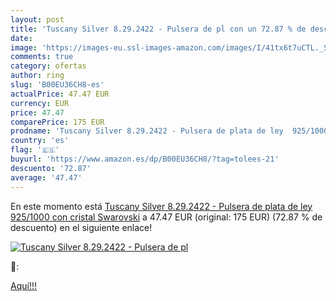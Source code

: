 ```yaml
---
layout: post
title: 'Tuscany Silver 8.29.2422 - Pulsera de pl con un 72.87 % de descuento'
date: 
image: 'https://images-eu.ssl-images-amazon.com/images/I/41tx6t7uCTL._SL200_.jpg'
comments: true
category: ofertas
author: ring
slug: 'B00EU36CH8-es'
actualPrice: 47.47 EUR
currency: EUR
price: 47.47
comparePrice: 175 EUR
prodname: 'Tuscany Silver 8.29.2422 - Pulsera de plata de ley  925/1000   con cristal Swarovski'
country: 'es'
flag: '🇪🇸'
buyurl: 'https://www.amazon.es/dp/B00EU36CH8/?tag=tolees-21'
descuento: '72.87'
average: '47.47'
---
```


En este momento está [Tuscany Silver 8.29.2422 - Pulsera de plata de ley  925/1000   con cristal Swarovski](https://www.amazon.es/dp/B00EU36CH8/?tag=tolees-21) a 47.47 EUR (original: 175 EUR) (72.87 %  de descuento) en el siguiente enlace!

[![Tuscany Silver 8.29.2422 - Pulsera de pl](https://images-eu.ssl-images-amazon.com/images/I/41tx6t7uCTL._SL200_.jpg)](https://www.amazon.es/dp/B00EU36CH8/?tag=tolees-21)

🔎:


[Aquí!!!](https://www.amazon.es/dp/B00EU36CH8/?tag=tolees-21)
